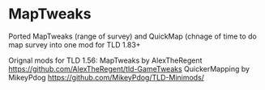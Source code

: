 # MapTweaks 

Ported MapTweaks (range of survey) and QuickMap (chnage of time to do map survey into one mod for TLD 1.83+

Orignal mods for TLD 1.56:
 MapTweaks by AlexTheRegent https://github.com/AlexTheRegent/tld-GameTweaks
 QuickerMapping by MikeyPdog https://github.com/MikeyPdog/TLD-Minimods/
